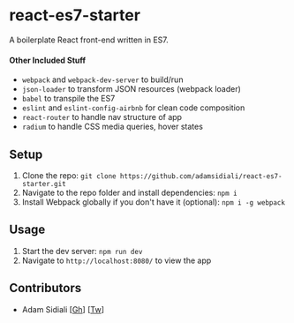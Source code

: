 # react-es7-starter
A boilerplate React front-end written in ES7.

#### Other Included Stuff
- `webpack` and `webpack-dev-server` to build/run
- `json-loader` to transform JSON resources (webpack loader)
- `babel` to transpile the ES7
- `eslint` and `eslint-config-airbnb` for clean code composition
- `react-router` to handle nav structure of app
- `radium` to handle CSS media queries, hover states

## Setup
1. Clone the repo: `git clone https://github.com/adamsidiali/react-es7-starter.git`
2. Navigate to the repo folder and install dependencies: `npm i`
3. Install Webpack globally if you don't have it (optional): `npm i -g webpack`

## Usage
1. Start the dev server: `npm run dev`
2. Navigate to `http://localhost:8080/` to view the app


## Contributors
- Adam Sidiali [[Gh](http://github.com/adamsidiali)] [[Tw](http://twitter.com/adamsidiali)]
